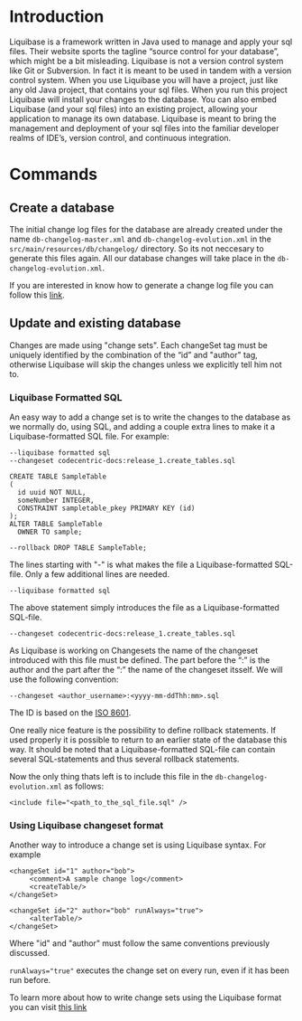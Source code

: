 # Introduction
Liquibase is a framework written in Java used to manage and apply your sql files. Their website sports the tagline “source control for your database”, which might be a bit misleading. Liquibase is not a version control system like Git or Subversion. In fact it is meant to be used in tandem with a version control system. When you use Liquibase you will have a project, just like any old Java project, that contains your sql files. When you run this project Liquibase will install your changes to the database. You can also embed Liquibase (and your sql files) into an existing project, allowing your application to manage its own database. Liquibase is meant to bring the management and deployment of your sql files into the familiar developer realms of IDE’s, version control, and continuous integration.

# Commands
## Create a database
The initial change log files for the database are already created under the name `db-changelog-master.xml` and `db-changelog-evolution.xml` in the `src/main/resources/db/changelog/` directory. So its not neccesary to generate this files again. All our database changes will take place in the `db-changelog-evolution.xml`.

If you are interested in know how to generate a change log file you can follow this [link](http://www.liquibase.org/documentation/command_line.html).

## Update and existing database
Changes are made using "change sets". Each changeSet tag must be uniquely identified by the combination of the “id” and "author" tag, otherwise Liquibase will skip the changes unless we explicitly tell him not to.

### Liquibase Formatted SQL

An easy way to add  a change set is to write the changes to the database as we normally do, using SQL, and adding a couple extra lines to make it a Liquibase-formatted SQL file. For example:

```
--liquibase formatted sql
--changeset codecentric-docs:release_1.create_tables.sql
 
CREATE TABLE SampleTable
(
  id uuid NOT NULL,
  someNumber INTEGER,
  CONSTRAINT sampletable_pkey PRIMARY KEY (id)
);
ALTER TABLE SampleTable
  OWNER TO sample;
 
--rollback DROP TABLE SampleTable;
```

The lines starting with "-" is what makes the file a Liquibase-formatted SQL-file. Only a few additional lines are needed.

```
--liquibase formatted sql
```

The above statement simply introduces the file as a Liquibase-formatted SQL-file.

```
--changeset codecentric-docs:release_1.create_tables.sql
```

As Liquibase is working on Changesets the name of the changeset introduced with this file must be defined. The part before the “:” is the author and the part after the “:” the name of the changeset itsself. We will use the following convention:

``
--changeset <author_username>:<yyyy-mm-ddThh:mm>.sql
``

The ID is based on the [ISO 8601](https://en.wikipedia.org/wiki/ISO_8601).

One really nice feature is the possibility to define rollback statements. If used properly it is possible to return to an earlier state of the database this way. It should be noted that a Liquibase-formatted SQL-file can contain several SQL-statements and thus several rollback statements.

Now the only thing thats left is to include this file in the `db-changelog-evolution.xml` as follows:
```
<include file="<path_to_the_sql_file.sql" />
```

### Using Liquibase changeset format
Another way to introduce a change set is using Liquibase syntax. For example
```
<changeSet id="1" author="bob">
     <comment>A sample change log</comment>
     <createTable/>
</changeSet>

<changeSet id="2" author="bob" runAlways="true">
     <alterTable/>
</changeSet>
```

Where "id" and "author" must follow the same conventions previously discussed.

`runAlways="true"` executes the change set on every run, even if it has been run before.

To learn more about how to write change sets using the Liquibase format you can visit [this link](http://www.liquibase.org/documentation/changeset.html)







